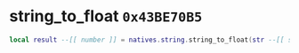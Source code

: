 # string_to_float `0x43BE70B5`

```lua
local result --[[ number ]] = natives.string.string_to_float(str --[[ string ]])
```